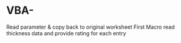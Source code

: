 # VBA-
Read parameter &amp; copy back to original worksheet
First Macro 
read thickness data and provide rating for each entry
